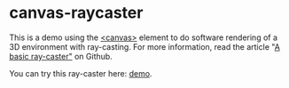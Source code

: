 # canvas-raycaster
This is a demo using the [&lt;canvas>](https://developer.mozilla.org/en-US/docs/Web/API/Canvas_API) element to do software rendering of a 3D environment with ray-casting. For more information, read the article "[A basic ray-caster"](https://github.com/mdn/museum/blob/main/canvas-raycaster/a_basic_raycaster/index.md) on Github.

You can try this ray-caster here: [demo](http://mdn.github.io/canvas-raycaster/).
